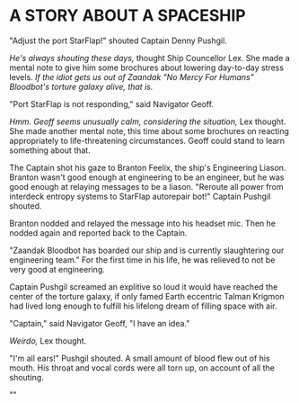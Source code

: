 A STORY ABOUT A SPACESHIP
===

"Adjust the port StarFlap!" shouted Captain Denny Pushgil. 

_He's always shouting these days,_ thought Ship Councellor Lex. She made a mental note to give him some brochures about lowering day-to-day stress levels. _If the idiot gets us out of Zaandak "No Mercy For Humans" Bloodbot's torture galaxy alive, that is._

"Port StarFlap is not responding," said Navigator Geoff. 

_Hmm. Geoff seems unusually calm, considering the situation,_ Lex thought. She made another mental note, this time about some brochures on reacting appropriately to life-threatening circumstances. Geoff could stand to learn something about that.

The Captain shot his gaze to Branton Feelix, the ship's Engineering Liason. Branton wasn't good enough at engineering to be an engineer, but he was good enough at relaying messages to be a liason. "Reroute all power from interdeck entropy systems to StarFlap autorepair bot!" Captain Pushgil shouted. 

Branton nodded and relayed the message into his headset mic. Then he nodded again and reported back to the Captain.

"Zaandak Bloodbot has boarded our ship and is currently slaughtering our engineering team." For the first time in his life, he was relieved to not be very good at engineering. 

Captain Pushgil screamed an explitive so loud it would have reached the center of the torture galaxy, if only famed Earth eccentric Talman Krigmon had lived long enough to fulfill his lifelong dream of filling space with air.

"Captain," said Navigator Geoff, "I have an idea."

_Weirdo,_ Lex thought.

"I'm all ears!" Pushgil shouted. A small amount of blood flew out of his mouth. His throat and vocal cords were all torn up, on account of all the shouting.

""